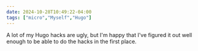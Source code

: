 ```yaml
---
date: 2024-10-28T10:49:22-04:00
tags: ["micro","Myself","Hugo"]
---
```

A lot of my Hugo hacks are ugly, but I'm happy that I've figured it out well enough to be able to do the hacks in the first place.